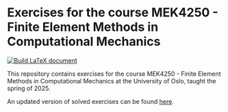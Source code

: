 # Exercises for the course MEK4250 - Finite Element Methods in Computational Mechanics

[![Build LaTeX document](https://github.com/augustfe/MEK4250/actions/workflows/latex_deploy.yml/badge.svg)](https://github.com/augustfe/MEK4250/actions/workflows/latex_deploy.yml)

This repository contains exercises for the course MEK4250 - Finite Element Methods in Computational Mechanics at the University of Oslo, taught the spring of 2025.

An updated version of solved exercises can be found [here](https://augustfe.github.io/MEK4250/main.pdf).